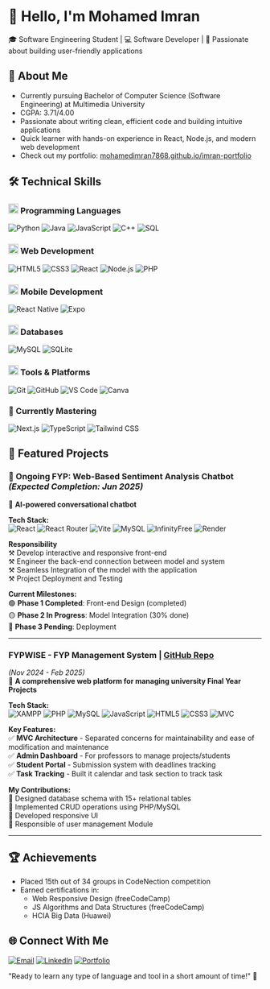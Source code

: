 # 👋 Hello, I'm Mohamed Imran

🎓 Software Engineering Student | 💻 Software Developer | 🚀 Passionate about building user-friendly applications

## 📌 About Me
- Currently pursuing Bachelor of Computer Science (Software Engineering) at Multimedia University
- CGPA: 3.71/4.00
- Passionate about writing clean, efficient code and building intuitive applications
- Quick learner with hands-on experience in React, Node.js, and modern web development
- Check out my portfolio: [mohamedimran7868.github.io/imran-portfolio](https://mohamedimran7868.github.io/imran-portfolio/#/)

## 🛠️ Technical Skills

### <img src="https://cdn-icons-png.flaticon.com/512/1005/1005141.png" width="20"> Programming Languages
![Python](https://img.shields.io/badge/Python-Excellent-3776AB?logo=python&logoColor=white)
![Java](https://img.shields.io/badge/Java-Intermediate-007396?logo=java&logoColor=white)
![JavaScript](https://img.shields.io/badge/JavaScript-Intermediate-F7DF1E?logo=javascript&logoColor=black)
![C++](https://img.shields.io/badge/C++-Intermediate-00599C?logo=c%2B%2B&logoColor=white)
![SQL](https://img.shields.io/badge/SQL-Intermediate-4479A1?logo=postgresql&logoColor=white)

### <img src="https://cdn-icons-png.flaticon.com/512/2282/2282188.png" width="20"> Web Development
![HTML5](https://img.shields.io/badge/HTML5-Excellent-E34F26?logo=html5&logoColor=white)
![CSS3](https://img.shields.io/badge/CSS3-Excellent-1572B6?logo=css3&logoColor=white)
![React](https://img.shields.io/badge/React-Intermediate-61DAFB?logo=react&logoColor=black)
![Node.js](https://img.shields.io/badge/Node.js-Intermediate-339933?logo=node.js&logoColor=white)
![PHP](https://img.shields.io/badge/PHP-Excellent-777BB4?logo=php&logoColor=white)

### <img src="https://cdn-icons-png.flaticon.com/512/2965/2965300.png" width="20"> Mobile Development
![React Native](https://img.shields.io/badge/React_Native-Intermediate-61DAFB?logo=react&logoColor=black)
![Expo](https://img.shields.io/badge/Expo-Beginner-000020?logo=expo&logoColor=white)

### <img src="https://cdn-icons-png.flaticon.com/512/4492/4492311.png" width="20"> Databases
![MySQL](https://img.shields.io/badge/MySQL-Intermediate-4479A1?logo=mysql&logoColor=white)
![SQLite](https://img.shields.io/badge/SQLite-Beginner-003B57?logo=sqlite&logoColor=white)

### <img src="https://cdn-icons-png.flaticon.com/512/1055/1055687.png" width="20"> Tools & Platforms
![Git](https://img.shields.io/badge/Git-Intermediate-F05032?logo=git&logoColor=white)
![GitHub](https://img.shields.io/badge/GitHub-Intermediate-181717?logo=github&logoColor=white)
![VS Code](https://img.shields.io/badge/VS_Code-Excellent-007ACC?logo=visual-studio-code&logoColor=white)
![Canva](https://img.shields.io/badge/Canva-Intermediate-F24E1E?logo=canva&logoColor=white)

### 📝 Currently Mastering
![Next.js](https://img.shields.io/badge/-Next.js-000000?logo=next.js&logoColor=white&style=for-the-badge)
![TypeScript](https://img.shields.io/badge/-TypeScript-3178C6?logo=typescript&logoColor=white&style=for-the-badge)
![Tailwind CSS](https://img.shields.io/badge/-Tailwind_CSS-06B6D4?logo=tailwind-css&logoColor=white&style=for-the-badge)

## 🚀 Featured Projects


### **🔧 Ongoing FYP: Web-Based Sentiment Analysis Chatbot** *(Expected Completion: Jun 2025)*
📌 **AI-powered conversational chatbot**

**Tech Stack:**  
![React](https://img.shields.io/badge/React-61DAFB?logo=react&logoColor=black)
![React Router](https://img.shields.io/badge/React_Router-CA4245?logo=react-router&logoColor=white)
![Vite](https://img.shields.io/badge/Vite-646CFF?logo=vite&logoColor=white)
![MySQL](https://img.shields.io/badge/MySQL-4479A1?logo=mysql&logoColor=white)
![InfinityFree](https://img.shields.io/badge/InfinityFree-000000?logo=infinity&logoColor=white)
![Render](https://img.shields.io/badge/Render-46E3B7?logo=render&logoColor=white)

**Responsibility**  
⚒️ Develop interactive and responsive front-end  
⚒️ Engineer the back-end connection between model and system  
⚒️ Seamless Integration of the model with the application  
⚒️ Project Deployment and Testing  

**Current Milestones:**  
🟢 **Phase 1 Completed**: Front-end Design (completed)  
🟡 **Phase 2 In Progress**: Model Integration (30% done)  
🔴 **Phase 3 Pending**: Deployment  

---

### **FYPWISE - FYP Management System** | [GitHub Repo](https://github.com/yourusername/FYPWISE)
*(Nov 2024 - Feb 2025)*  
📌 **A comprehensive web platform for managing university Final Year Projects**

**Tech Stack:**  
![XAMPP](https://img.shields.io/badge/XAMPP-FB7A24?logo=xampp&logoColor=white)
![PHP](https://img.shields.io/badge/PHP-777BB4?logo=php&logoColor=white)
![MySQL](https://img.shields.io/badge/MySQL-4479A1?logo=mysql&logoColor=white)
![JavaScript](https://img.shields.io/badge/JavaScript-F7DF1E?logo=javascript&logoColor=black)
![HTML5](https://img.shields.io/badge/HTML5-Excellent-E34F26?logo=html5&logoColor=white)
![CSS3](https://img.shields.io/badge/CSS3-Excellent-1572B6?logo=css3&logoColor=white)
![MVC](https://img.shields.io/badge/Architecture-MVC-FF6B6B)

**Key Features:**  
✅ **MVC Architecture** - Separated concerns for maintainability and ease of modification and maintenance  
✅ **Admin Dashboard** - For professors to manage projects/students  
✅ **Student Portal** - Submission system with deadlines tracking  
✅ **Task Tracking** - Built it calendar and task section to track task  

**My Contributions:**  
🔹 Designed database schema with 15+ relational tables  
🔹 Implemented CRUD operations using PHP/MySQL  
🔹 Developed responsive UI  
🔹 Responsible of user management Module

---

## 🏆 Achievements
- Placed 15th out of 34 groups in CodeNection competition
- Earned certifications in:
  - Web Responsive Design (freeCodeCamp)
  - JS Algorithms and Data Structures (freeCodeCamp)
  - HCIA Big Data (Huawei)

## 🌐 Connect With Me
[![Email](https://img.shields.io/badge/-imranwork7868@gmail.com-D14836?style=flat&logo=gmail&logoColor=white)](mailto:imranwork7868@gmail.com)
[![LinkedIn](https://img.shields.io/badge/-LinkedIn-0077B5?style=flat&logo=linkedin&logoColor=white)](your-linkedin-url)
[![Portfolio](https://img.shields.io/badge/-Portfolio-000000?style=flat&logo=react&logoColor=white)](https://mohamedimran7868.github.io/imran-portfolio/#/)

"Ready to learn any type of language and tool in a short amount of time!" 💪
